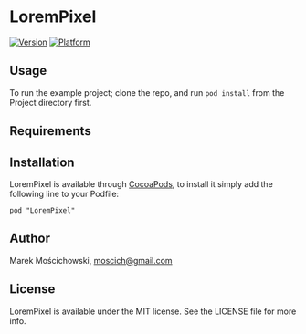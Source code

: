 # LoremPixel

[![Version](http://cocoapod-badges.herokuapp.com/v/LoremPixel/badge.png)](http://cocoadocs.org/docsets/LoremPixel)
[![Platform](http://cocoapod-badges.herokuapp.com/p/LoremPixel/badge.png)](http://cocoadocs.org/docsets/LoremPixel)

## Usage

To run the example project; clone the repo, and run `pod install` from the Project directory first.

## Requirements

## Installation

LoremPixel is available through [CocoaPods](http://cocoapods.org), to install
it simply add the following line to your Podfile:

    pod "LoremPixel"

## Author

Marek Mościchowski, moscich@gmail.com

## License

LoremPixel is available under the MIT license. See the LICENSE file for more info.

